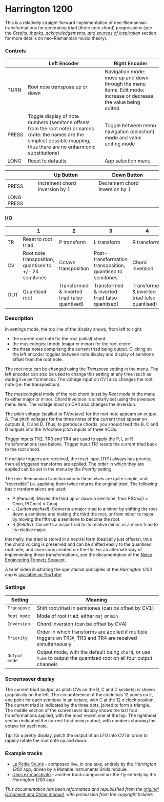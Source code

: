 # Harrington 1200

This is a relatively straight-forward implementation of neo-Riemannian transformations for generating triad (three note chord) progressions (see the [_Credits, thanks, acknowledgements, and sources of inspiration_](#credits,-thanks,-acknowledgements,-and-sources-of-inspiration) section for more details on neo-Riemannian music theory).

### Controls

|       | Left Encoder                                                                                                                                                                  | Right Encoder                                                                                                     |
| ----- | ----------------------------------------------------------------------------------------------------------------------------------------------------------------------------- | ----------------------------------------------------------------------------------------------------------------- |
| TURN  | Root note transpose up or down                                                                                                                                                | Navigation mode: move up and down through the menu items. Edit mode: increase or decrease the value being edited. |
| PRESS | Toggle display of note numbers (semitone offsets from the root note) or names (note: the names are the simplest possible mapping, thus there are no enharmonic substitutions) | Toggle between menu navigation (selection) mode and value editing mode                                            |
| LONG  | Reset to defaults                                                                                                                                                             | App selection menu                                                                                                |

|            | Up Button                      | Down Button                    |
| ---------- | ------------------------------ | ------------------------------ |
| PRESS      | Increment chord inversion by 1 | Decrement chord inversion by 1 |
| LONG PRESS |                                |                                |

### I/O

|     | 1                                                      | 2                                             | 3                                                         | 4                                             |
| --- | ------------------------------------------------------ | --------------------------------------------- | --------------------------------------------------------- | --------------------------------------------- |
| TR  | Reset to root triad                                    | P transform                                   | L transform                                               | R transform                                   |
| CV  | Root note transposition, quantised to +/- 24 semitones | Octave transposition                          | Post-transformation transposition, quantised to semitones | Chord inversion                               |
| OUT | Quantised root                                         | Transformed & inverted triad (also quantised) | Transformed & inverted triad (also quantised)             | Transformed & inverted triad (also quantised) |

### Description

In settings mode, the top line of the display shows, from left to right:
 - the current root note for the root (initial) chord
 - the musicological mode (major or minor) for the root chord 
 - the three notes comprising the current triad being output. Clicking on the left encoder toggles between note display and display of semitone offset from the root note.

The root note can be changed using the _Transpose_ setting in the menu. The left encoder can also be used to change this setting at any time (such as during live performance). The voltage input on CV1 also changes the root note (i.e. the transposition).

The musicological mode of the root chord is set by _Root mode_ in the menu to either major or minor. Chord inversion is similarly set using the _Inversion_ menu item. The voltage input on CV4 also changes the inversion.

The pitch voltage (scalled to 1V/octave) for the root note appears on output A. The pitch voltages for the three notes of the current triad appear on outputs B, C and D. Thus, to pproduce chords, you should feed the B, C and D outputs into the 1V/octave pitch inputs of three VCOs. 

Trigger inputs TR2, TR3 and TR4 are used to apply the P, L or R transformations (see below). Trigger input TR1 resets the current triad back to the root chord.

If multiple triggers are received, the reset input (TR1) always has priority, then all triggered transforms are applied. The order in which they are applied can be set in the menu by the _Priority_ setting.

The neo-Riemannian transformations themselves are quite simple, and "reversible" i.e. applying them twice returns the original triad. The following basic tranformations are used:

- P (*Parallel*): Moves the third up or down a semitone, thus P(Cmaj) = Cmin, P(Cmin) = Cmaj.
- L (*Leittonwechsel*): Converts a major triad to a minor by shifting the root down a semitone and making the third the root, or from minor to major by moving the fifth up a semitone to become the root.
- R (*Relativ*): Converts a major triad to its relative minor, or a minor triad to its relative major.

Internally, the triad is stored in a neutral form (basically just offsets), thus the chord voicing is preserved and can be shifted easily to the quantised root note, and inversions created on-the-fly. For an alternate way of implementing these transformations, see the documentation of the [Noise Engineering Tonnetz Sequent](http://www.noiseengineering.us/tonnetz-sequent/).

A brief video illustrating the operational principles of the _Harrington 1200_ app is [available on YouTube](https://www.youtube.com/watch?v=sbaN6Xytl7o).
 
### Settings

| Setting       | Meaning                                                                                                             |
| ------------- | ------------------------------------------------------------------------------------------------------------------- |
| `Transpose`   | Shift root/triad in semitones (can be offset by CV1)                                                                |
| `Root mode`   | Mode of root triad, either `maj` or `min`                                                                           |
| `Inversion`   | Chord inversion (can be offset by CV4)                                                                              |
| `Priority`    | Order in which transforms are applied if multiple triggers on TR@, TR3 and TR4 are received simultaneously          |
| `Output mode` | Output mode, with the default being `chord`, or use `tune` to output the quantised root on all four output channels |

### Screensaver display

The current triad (output as pitch CVs on the B, C and D sockets) is shown graphically on the left. The circumference of the circle has 12 points on it, one point for each semitone in an octave, with C at the 12 o'clock position. The current triad is indicated by the three dots, joined to form a triangle. The middle section of the screensaver display shows the last four transformations applied, with the most recent one at the top. The rightmost section indicated the current triad being output, with numbers showing the octave for each note.

Tip: for a pretty display, patch the output of an LFO into CV1 in order to rapidly rotate the root note up and down.

### Example tracks

  - [La Petite Souris](https://soundcloud.com/bennelong-bicyclist/harrington-1200-petite-souris) - composed live, in one take, entirely by the _Harrington 1200_ app, driven by a Mutable Instruments Grids module.
  - [Deus ex macchiato](https://soundcloud.com/bennelong-bicyclist/deus-ex-macchiato) - another track composed on-the-fly entirely by the _Harrington 1200_ app.

*This documentation has been reformatted and republished from the [original Ornament and Crime manual](https://ornament-and-cri.me/user-manual-v1_3/), with permission from the copyright holders* 
